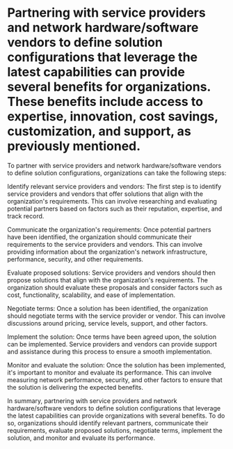 # Partnering with service providers and network hardware/software vendors to define solution configurations that leverage the latest capabilities can provide several benefits for organizations. These benefits include access to expertise, innovation, cost savings, customization, and support, as previously mentioned.

To partner with service providers and network hardware/software vendors to define solution configurations, organizations can take the following steps:

Identify relevant service providers and vendors: The first step is to identify service providers and vendors that offer solutions that align with the organization's requirements. This can involve researching and evaluating potential partners based on factors such as their reputation, expertise, and track record.

Communicate the organization's requirements: Once potential partners have been identified, the organization should communicate their requirements to the service providers and vendors. This can involve providing information about the organization's network infrastructure, performance, security, and other requirements.

Evaluate proposed solutions: Service providers and vendors should then propose solutions that align with the organization's requirements. The organization should evaluate these proposals and consider factors such as cost, functionality, scalability, and ease of implementation.

Negotiate terms: Once a solution has been identified, the organization should negotiate terms with the service provider or vendor. This can involve discussions around pricing, service levels, support, and other factors.

Implement the solution: Once terms have been agreed upon, the solution can be implemented. Service providers and vendors can provide support and assistance during this process to ensure a smooth implementation.

Monitor and evaluate the solution: Once the solution has been implemented, it's important to monitor and evaluate its performance. This can involve measuring network performance, security, and other factors to ensure that the solution is delivering the expected benefits.

In summary, partnering with service providers and network hardware/software vendors to define solution configurations that leverage the latest capabilities can provide organizations with several benefits. To do so, organizations should identify relevant partners, communicate their requirements, evaluate proposed solutions, negotiate terms, implement the solution, and monitor and evaluate its performance.
